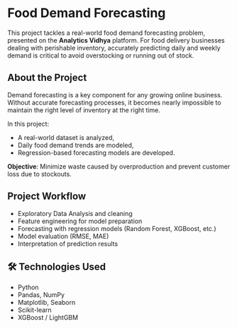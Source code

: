 #  Food Demand Forecasting

This project tackles a real-world food demand forecasting problem, presented on the **Analytics Vidhya** platform. For food delivery businesses dealing with perishable inventory, accurately predicting daily and weekly demand is critical to avoid overstocking or running out of stock.

##  About the Project

Demand forecasting is a key component for any growing online business. Without accurate forecasting processes, it becomes nearly impossible to maintain the right level of inventory at the right time.

In this project:
- A real-world dataset is analyzed,
- Daily food demand trends are modeled,
- Regression-based forecasting models are developed.

**Objective**: Minimize waste caused by overproduction and prevent customer loss due to stockouts.

##  Project Workflow

- Exploratory Data Analysis and cleaning  
- Feature engineering for model preparation  
- Forecasting with regression models (Random Forest, XGBoost, etc.)  
- Model evaluation (RMSE, MAE)  
- Interpretation of prediction results

## 🛠 Technologies Used

- Python  
- Pandas, NumPy  
- Matplotlib, Seaborn  
- Scikit-learn  
- XGBoost / LightGBM  
